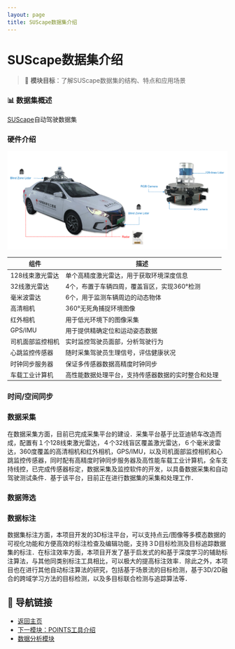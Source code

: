 ```yaml
---
layout: page
title: SUScape数据集介绍
---
```


# SUScape数据集介绍

> 🎯 **模块目标**：了解SUScape数据集的结构、特点和应用场景

### 📊 数据集概述


[SUScape](https://www.suscape.net)自动驾驶数据集

### 硬件介绍

![Car Image](./suscape-dataset-images/car.png)

| 组件                 | 描述                                             |
|----------------------|--------------------------------------------------|
| 128线束激光雷达      | 单个高精度激光雷达，用于获取环境深度信息              |
| 32线激光雷达         | 4个，布置于车辆四周，覆盖盲区，实现360°检测           |
| 毫米波雷达           | 6个，用于监测车辆周边的动态物体                         |
| 高清相机             | 360°无死角捕捉环境图像                                 |
| 红外相机             | 用于低光环境下的图像采集                               |
| GPS/IMU              | 用于提供精确定位和运动姿态数据                         |
| 司机面部监控相机     | 实时监控驾驶员面部，分析驾驶行为                         |
| 心跳监控传感器       | 随时采集驾驶员生理信号，评估健康状况                     |
| 时钟同步服务器       | 保证多传感器数据高精度时钟同步                           |
| 车载工业计算机       | 高性能数据处理平台，支持传感器数据的实时整合和处理         |


### 时间/空间同步



### 数据采集

在数据采集方面，目前已完成采集平台的建设．采集平台基于比亚迪轿车改造而成，配置有１个128线束激光雷达，４个32线盲区覆盖激光雷达，６个毫米波雷达，360度覆盖的高清相机和红外相机，GPS/IMU，以及司机面部监控相机和心跳监控传感器，同时配有高精度时钟同步服务器及高性能车载工业计算机，全车支持线控，已完成传感器标定，数据采集及监控软件的开发，以具备数据采集和自动驾驶测试条件．基于该平台，目前正在进行数据集的采集和处理工作．

### 数据筛选

### 数据标注

数据集标注方面，本项目开发的3D标注平台，可以支持点云/图像等多模态数据的可视化功能和方便高效的标注检查及编辑功能，支持３D目标检测及目标追踪数据集的标注．在标注效率方面，本项目开发了基于启发式的和基于深度学习的辅助标注算法，与其他同类别标注工具相比，可以极大的提高标注效率．除此之外，本项目也在进行其他自动标注算法的研究，包括基于场景流的目标检测，基于3D/2D融合的跨域学习方法的目标检测，以及多目标联合检测与追踪算法等．


## 🔗 导航链接

- [返回主页](../index.html)
- [下一模块：POINTS工具介绍](points-tool.html)
- [数据分析模块](data-analysis.html)

